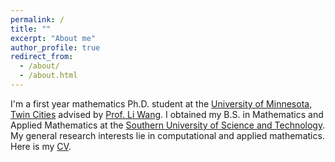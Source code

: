 ```yaml
---
permalink: /
title: ""
excerpt: "About me"
author_profile: true
redirect_from: 
  - /about/
  - /about.html
---
```


I'm a first year mathematics Ph.D. student at the [University of Minnesota, Twin Cities](https://twin-cities.umn.edu/) advised by [Prof. Li Wang](https://liwang-umn.github.io/math/). I obtained my B.S. in Mathematics and Applied Mathematics at the [Southern University of Science and Technology](https://www.sustech.edu.cn/en/). My general research interests lie in computational and applied mathematics. Here is my [CV](https://hv1000.github.io/files/Yan_HUANG_CV.pdf).

